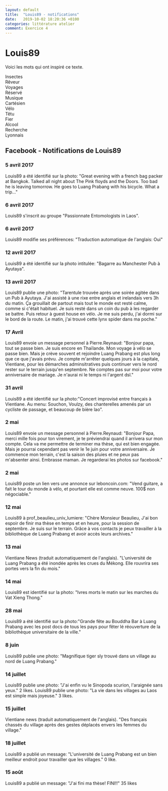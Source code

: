```yaml
---
layout: default
title:  "Louis89 - notifications"
date:   2019-10-02 18:20:36 +0100
categories: littérature atelier
comment: Exercice 4
---
```

# Louis89
Voici les mots qui ont inspiré ce texte.

Insectes  
Rêveur  
Voyages  
Réservé  
Musique  
Cartésien  
Vélo  
Têtu  
Fier  
Alcool  
Recherche  
Lyonnais  

## Facebook - Notifications de Louis89

### 5 avril 2017
Louis89 a été identifié sur la photo: "Great evening with a french bag packer at Bangkok. Talked all night about The Pink floyds and the Doors. Too bad he is leaving tomorrow. He goes to Luang Prabang with his bicycle. What a trip..."


### 6 avril 2017
Louis89 s'inscrit au groupe "Passionnate Entomologists in Laos".

### 6 avril 2017
Louis89 modifie ses préférences: "Traduction automatique de l'anglais: Oui"

### 12 avril 2017
Louis89 a été identifié sur la photo intitulée: "Bagarre au Manchester Pub à Ayutaya".

### 13 avril 2017
Louis89 publie une photo: "Tarentule trouvée après une soirée agitée dans un Pub à Ayutaya. J'ai assisté à une rixe entre anglais et irelandais vers 3h du matin. Ça grouillait de partout mais tout le monde est resté calme, comme si c'était habituel. Je suis resté dans un coin du pub à les regarder se battre. Puis retour à guest house en vélo. Je me suis perdu, j'ai dormi sur le bord de la route. Le matin, j'ai trouvé cette lynx spider dans ma poche."

### 17 Avril
Louis89 envoie un message personnel à Pierre.Reynaud:
"Bonjour papa, tout se passe bien. Je suis encore en Thaïlande. Mon voyage à vélo se passe bien. Mais je crève souvent et rejoindre Luang Prabang est plus long que ce que j'avais prévu. Je compte m'arrêter quelques jours à la capitale, Vientiane, pour les démarches adminsitratives puis continuer vers le nord rester sur le terrain jusqu'en septembre. Ne comptes pas sur moi pour votre anniversaire de mariage. Je n'aurai ni le temps ni l'argent dsl."

### 31 avril
Louis89 a été identifié sur la photo:"Concert improvisé entre français à Vientiane. Au menu: Souchon, Voulzy, des chanterelles amenés par un cycliste de passage, et beaucoup de bière lao".

### 2 mai
Louis89 envoie un message personnel à Pierre.Reynaud:
"Bonjour Papa, merci mille fois pour ton virement, je te préviendrai quand il arrivera sur mon compte. Cela va me permettre de terminer ma thèse, qui est bien engagée. Mais je pourrai cependant pas venir le 1e juin pour votre anniversaire. Je commence mon terrain, c'est la saison des pluies et ne peux pas m'absenter ainsi. Embrasse maman. Je regarderai les photos sur facebook."

### 2 mai
Louis89 poste un lien vers une annonce sur leboncoin.com: "Vend guitare, a fait le tour du monde à vélo, et pourtant elle est comme neuve. 100$ non négociable."

### 12 mai
Louis89 à prof_beaulieu_univ_lumiere:
"Chère Monsieur Beaulieu,
J'ai bon espoir de finir ma thèse en temps et en heure, pour la session de septembre. Je suis sur le terrain. Grâce à vos contacts je peux travailler à la bibliothèque de Luang Prabang et avoir accès leurs archives."

### 13 mai
Vientiane News (traduit automatiquement de l'anglais).
"L'université de Luang Prabang a été inondée après les crues du Mékong. Elle rouvrira ses portes vers la fin du mois."

### 14 mai
Louis89 est identifié sur la photo: "Ivres morts le matin sur les marches du Vat Xieng Thong."

### 28 mai
Louis89 a été identifié sur la photo:"Grande fête au Bouddha Bar à Luang Prabang avec les post docs de tous les pays pour fêter lé réouverture de la bibliothèque universitaire de la ville."

### 8 juin
Louis89 publie une photo: "Magnifique tiger sly trouvé dans un village au nord de Luang Prabang."

### 14 juillet
Louis89 publie une photo: "J'ai enfin vu le Sinopoda scurion, l'araignée sans yeux." 2 likes.
Louis89 publie une photo: "La vie dans les villages au Laos est simple mais joyeuse." 3 likes.

### 15 juillet
Vientiane news (traduit automatiquement de l'anglais).
"Des français chassés du village après des gestes déplacés envers les femmes du village."

### 18 juillet
Louis89 a publié un message: "L'université de Luang Prabang est un bien meilleur endroit pour travailler que les villages." 0 like.

### 15 août
Louis89 a publié un message: "J'ai fini ma thèse! FINI!!" 35 likes




